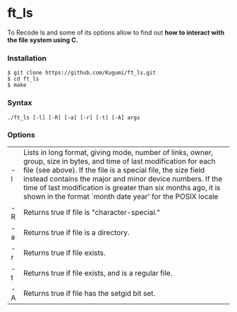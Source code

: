 # ft_ls

To Recode ls and some of its options allow to find out **how to interact with
the file system using C.**

### Installation

```
$ git clone https://github.com/Kugumi/ft_ls.git
$ cd ft_ls
$ make
```

### Syntax

```
./ft_ls [-l] [-R] [-a] [-r] [-t] [-A] args
```

### Options
|        |        |
| ------ | ------ |
| -l | Lists in long format, giving mode, number of links, owner, group, size in bytes, and time of last modification for each file (see above). If the file is a special file, the size field instead contains the major and minor device numbers. If the time of last modification is greater than six months ago, it is shown in the format `month date year' for the POSIX locale |
| -R | Returns true if file is "character-special." |
| -a | Returns true if file is a directory. |
| -r | Returns true if file exists. |
| -t | Returns true if file exists, and is a regular file. |
| -A | Returns true if file has the setgid bit set. |
